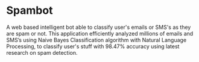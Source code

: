 # Spambot
A web based intelligent bot  able to classify user's emails or  SMS's  as they are spam or not. This application efficiently analyzed millions of emails and SMS’s using Naive Bayes  Classification algorithm  with Natural Language Processing, to classify user's stuff with 98.47% accuracy using latest research on spam detection.  
